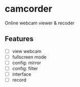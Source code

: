# camcorder

Online webcam viewer & recoder

## Features
- [ ] view webcam
- [ ] fullscreen mode
- [ ] config: mirror
- [ ] config: filter
- [ ] interface
- [ ] record